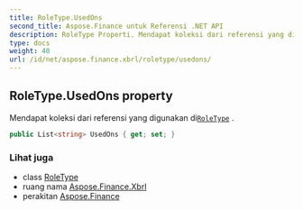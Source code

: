 ```yaml
---
title: RoleType.UsedOns
second_title: Aspose.Finance untuk Referensi .NET API
description: RoleType Properti. Mendapat koleksi dari referensi yang digunakan diRoleType .
type: docs
weight: 40
url: /id/net/aspose.finance.xbrl/roletype/usedons/
---
```

## RoleType.UsedOns property

Mendapat koleksi dari referensi yang digunakan di[`RoleType`](../) .

```csharp
public List<string> UsedOns { get; set; }
```

### Lihat juga

* class [RoleType](../)
* ruang nama [Aspose.Finance.Xbrl](../../roletype/)
* perakitan [Aspose.Finance](../../../)


